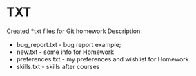 # TXT
Created *txt files for Git homework
Description:
- bug_report.txt - bug report example;
- new.txt - some info for Homework
- preferences.txt - my preferences and wishlist for Homework
- skills.txt - skills after courses
